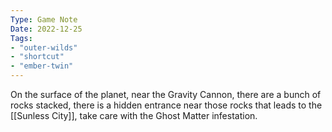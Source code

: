 ```yaml
---
Type: Game Note
Date: 2022-12-25
Tags:
- "outer-wilds"
- "shortcut"
- "ember-twin"
---
```

On the surface of the planet, near the Gravity Cannon, there are a bunch of rocks stacked, there is a hidden entrance near those rocks that leads to the [[Sunless City]], take care with the Ghost Matter infestation.